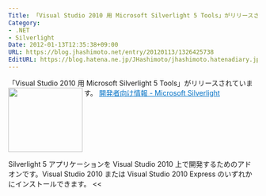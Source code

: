 ```yaml
---
Title: 「Visual Studio 2010 用 Microsoft Silverlight 5 Tools」がリリースされています
Category:
- .NET
- Silverlight
Date: 2012-01-13T12:35:38+09:00
URL: https://blog.jhashimoto.net/entry/20120113/1326425738
EditURL: https://blog.hatena.ne.jp/JHashimoto/jhashimoto.hatenadiary.jp/atom/entry/12921228815717256870
---
```


「Visual Studio 2010 用 Microsoft Silverlight 5 Tools」がリリースされています。
<a href="http://www.microsoft.com/ja-jp/silverlight/development.aspx" target="_blank"><img class="alignleft" align="left" border="0" src="http://capture.heartrails.com/150x130/shadow?http://www.microsoft.com/ja-jp/silverlight/development.aspx" alt="" width="150" height="130" /></a><a style="color:#0070C5;" href="http://www.microsoft.com/ja-jp/silverlight/development.aspx" target="_blank">開発者向け情報 - Microsoft Silverlight</a><a href="http://b.hatena.ne.jp/entry/http://www.microsoft.com/ja-jp/silverlight/development.aspx" target="_blank"><img border="0" src="http://b.hatena.ne.jp/entry/image/http://www.microsoft.com/ja-jp/silverlight/development.aspx" alt="" /></a><br style="clear:both;" />
>>
Silverlight 5 アプリケーションを Visual Studio 2010 上で開発するためのアドオンです。Visual Studio 2010 または Visual Studio 2010 Express のいずれかにインストールできます。
<<
